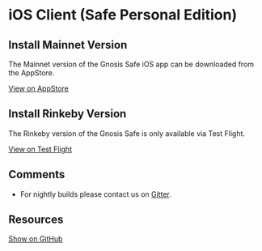 # iOS Client (Safe Personal Edition)

## Install Mainnet Version

The Mainnet version of the Gnosis Safe iOS app can be downloaded from the AppStore.

[View on AppStore](https://appstore.com/gnosissafesmartwallet)

## Install Rinkeby Version

The Rinkeby version of the Gnosis Safe is only available via Test Flight.

[View on Test Flight](https://testflight.apple.com/join/r9q5stIb)

## Comments

- For nightly builds please contact us on [Gitter](https://gitter.im/gnosis/Safe).

## Resources

[Show on GitHub](https://github.com/gnosis/safe-ios)
